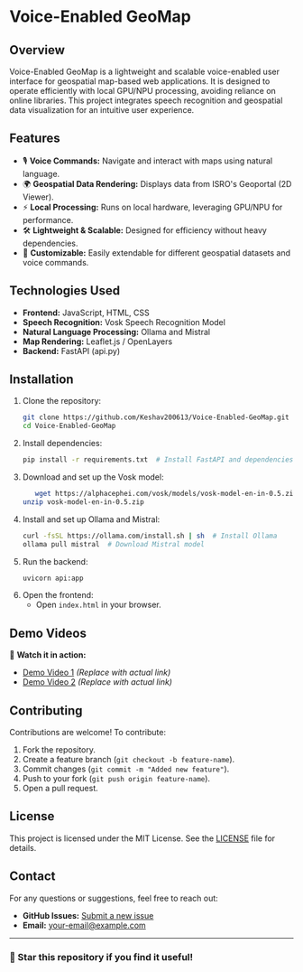 # Voice-Enabled GeoMap





## Overview

Voice-Enabled GeoMap is a lightweight and scalable voice-enabled user interface for geospatial map-based web applications. It is designed to operate efficiently with local GPU/NPU processing, avoiding reliance on online libraries. This project integrates speech recognition and geospatial data visualization for an intuitive user experience.

## Features

- 🎙️ **Voice Commands:** Navigate and interact with maps using natural language.
- 🌍 **Geospatial Data Rendering:** Displays data from ISRO's Geoportal (2D Viewer).
- ⚡ **Local Processing:** Runs on local hardware, leveraging GPU/NPU for performance.
- 🛠 **Lightweight & Scalable:** Designed for efficiency without heavy dependencies.
- 📡 **Customizable:** Easily extendable for different geospatial datasets and voice commands.

## Technologies Used

- **Frontend:** JavaScript, HTML, CSS
- **Speech Recognition:** Vosk Speech Recognition Model
- **Natural Language Processing:** Ollama and Mistral
- **Map Rendering:** Leaflet.js / OpenLayers
- **Backend:** FastAPI (api.py)

## Installation

1. Clone the repository:
   ```bash
   git clone https://github.com/Keshav200613/Voice-Enabled-GeoMap.git
   cd Voice-Enabled-GeoMap
   ```
2. Install dependencies:
   ```bash
   pip install -r requirements.txt  # Install FastAPI and dependencies
   ```
3. Download and set up the Vosk model:
   ```bash
      wget https://alphacephei.com/vosk/models/vosk-model-en-in-0.5.zip
   unzip vosk-model-en-in-0.5.zip
   ```
4. Install and set up Ollama and Mistral:
   ```bash
   curl -fsSL https://ollama.com/install.sh | sh  # Install Ollama
   ollama pull mistral  # Download Mistral model
   ```
5. Run the backend:
   ```bash
   uvicorn api:app
   ```
6. Open the frontend:
   - Open `index.html` in your browser.

## Demo Videos

🎥 **Watch it in action:**

- [Demo Video 1](#) *(Replace with actual link)*
- [Demo Video 2](#) *(Replace with actual link)*

## Contributing

Contributions are welcome! To contribute:

1. Fork the repository.
2. Create a feature branch (`git checkout -b feature-name`).
3. Commit changes (`git commit -m "Added new feature"`).
4. Push to your fork (`git push origin feature-name`).
5. Open a pull request.

## License

This project is licensed under the MIT License. See the [LICENSE](LICENSE) file for details.

## Contact

For any questions or suggestions, feel free to reach out:

- **GitHub Issues:** [Submit a new issue](https://github.com/Keshav200613/Voice-Enabled-GeoMap/issues)
- **Email:** [your-email@example.com](mailto\:your-email@example.com)

---

### 🚀 Star this repository if you find it useful!

